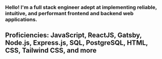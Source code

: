 ### Hello! I'm a full stack engineer adept at implementing reliable, intuitive, and performant frontend and backend web applications.

## Proficiencies:  JavaScript, ReactJS, Gatsby, Node.js, Express.js, SQL, PostgreSQL, HTML, CSS, Tailwind CSS, and more
